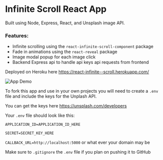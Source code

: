 # Infinite Scroll React App

Built using Node, Express, React, and Unsplash image API.

### Features:

- Infinite scrolling using the `react-infinite-scroll-component` package
- Fade in animations using the `react-reveal` package
- Image modal popup for each image click
- Backend Express api to handle api keys api requests from frontend

Deployed on Heroku here <https://react-infinite--scroll.herokuapp.com/>

![App Demo](readme.gif)

To fork this app and use in your own projects you will need to create a `.env` file and include the keys for the Unplash API.

You can get the keys here <https://unsplash.com/developers>

Your `.env` file should look like this:

`APPLICATION_ID=APPLICATION_ID_HERE`

`SECRET=SECRET_KEY_HERE`

`CALLBACK_URL=http://localhost:5000` or what ever your domain may be

Make sure to `.gitignore` the `.env` file if you plan on pushing it to GitHub
